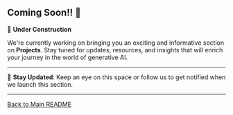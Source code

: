 ## Coming Soon!! 📢

🚧 **Under Construction**

We're currently working on bringing you an exciting and informative section on **Projects**. Stay tuned for updates, resources, and insights that will enrich your journey in the world of generative AI.

---

🔔 **Stay Updated**: Keep an eye on this space or follow us to get notified when we launch this section.

---

[Back to Main README](https://github.com/natnew/Awesome-Generative-AI)
